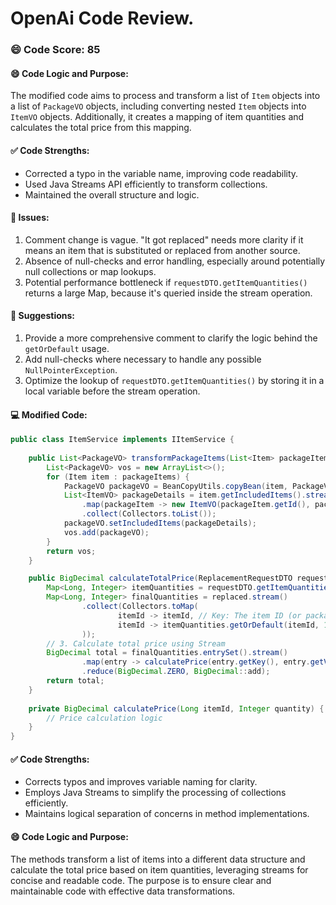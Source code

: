 # OpenAi Code Review.
### 😄 Code Score: 85
#### 😄 Code Logic and Purpose:
The modified code aims to process and transform a list of `Item` objects into a list of `PackageVO` objects, including converting nested `Item` objects into `ItemVO` objects. Additionally, it creates a mapping of item quantities and calculates the total price from this mapping.
#### ✅ Code Strengths:
- Corrected a typo in the variable name, improving code readability.
- Used Java Streams API efficiently to transform collections.
- Maintained the overall structure and logic.
#### 🤔 Issues:
1. Comment change is vague. "It got replaced" needs more clarity if it means an item that is substituted or replaced from another source.
2. Absence of null-checks and error handling, especially around potentially null collections or map lookups.
3. Potential performance bottleneck if `requestDTO.getItemQuantities()` returns a large Map, because it's queried inside the stream operation.
#### 🎯 Suggestions:
1. Provide a more comprehensive comment to clarify the logic behind the `getOrDefault` usage.
2. Add null-checks where necessary to handle any possible `NullPointerException`.
3. Optimize the lookup of `requestDTO.getItemQuantities()` by storing it in a local variable before the stream operation.
#### 💻 Modified Code:
```java
public class ItemService implements IItemService {
    
    public List<PackageVO> transformPackageItems(List<Item> packageItems) {
        List<PackageVO> vos = new ArrayList<>();
        for (Item item : packageItems) {
            PackageVO packageVO = BeanCopyUtils.copyBean(item, PackageVO.class);
            List<ItemVO> packageDetails = item.getIncludedItems().stream()
                .map(packageItem -> new ItemVO(packageItem.getId(), packageItem.getItemName(), packageItem.getDisplaySection()))
                .collect(Collectors.toList());
            packageVO.setIncludedItems(packageDetails);
            vos.add(packageVO);
        }
        return vos;
    }

    public BigDecimal calculateTotalPrice(ReplacementRequestDTO requestDTO, List<Long> replaced) {
        Map<Long, Integer> itemQuantities = requestDTO.getItemQuantities();
        Map<Long, Integer> finalQuantities = replaced.stream()
                .collect(Collectors.toMap(
                        itemId -> itemId, // Key: The item ID (or package ID)
                        itemId -> itemQuantities.getOrDefault(itemId, 1) // Value: Original quantity or 1 if not found
                ));
        // 3. Calculate total price using Stream
        BigDecimal total = finalQuantities.entrySet().stream()
                .map(entry -> calculatePrice(entry.getKey(), entry.getValue()))
                .reduce(BigDecimal.ZERO, BigDecimal::add);
        return total;
    }
    
    private BigDecimal calculatePrice(Long itemId, Integer quantity) {
        // Price calculation logic
    }
}
```
#### ✅ Code Strengths:
- Corrects typos and improves variable naming for clarity.
- Employs Java Streams to simplify the processing of collections efficiently.
- Maintains logical separation of concerns in method implementations.
#### 😄 Code Logic and Purpose:
The methods transform a list of items into a different data structure and calculate the total price based on item quantities, leveraging streams for concise and readable code. The purpose is to ensure clear and maintainable code with effective data transformations.